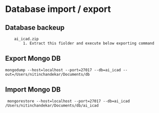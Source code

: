 
# Database import / export


## Database backeup 
        ai_icad.zip
            1. Extract this fiolder and execute below exporting command 

## Export  Mongo DB 

    mongodump --host=localhost --port=27017 --db=ai_icad --out=/Users/nitinchandekar/Documents/db



## Import Mongo DB
  
     mongorestore --host=localhost --port=27017 --db=ai_icad /Users/nitinchandekar/Documents/db/ai_icad 
